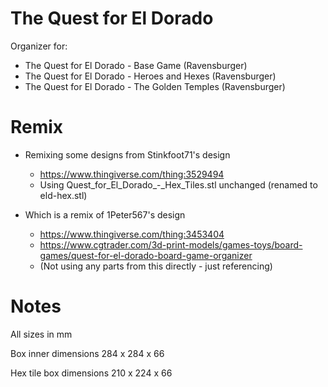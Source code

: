 # The Quest for El Dorado

Organizer for:

- The Quest for El Dorado - Base Game (Ravensburger)
- The Quest for El Dorado - Heroes and Hexes (Ravensburger)
- The Quest for El Dorado - The Golden Temples (Ravensburger)

# Remix

- Remixing some designs from Stinkfoot71's design
    - https://www.thingiverse.com/thing:3529494
    - Using Quest_for_El_Dorado_-_Hex_Tiles.stl unchanged (renamed to eld-hex.stl)

- Which is a remix of 1Peter567's design
    - https://www.thingiverse.com/thing:3453404
    - https://www.cgtrader.com/3d-print-models/games-toys/board-games/quest-for-el-dorado-board-game-organizer
    - (Not using any parts from this directly - just referencing)

# Notes

All sizes in mm

Box inner dimensions
284 x 284 x 66

Hex tile box dimensions
210 x 224 x 66